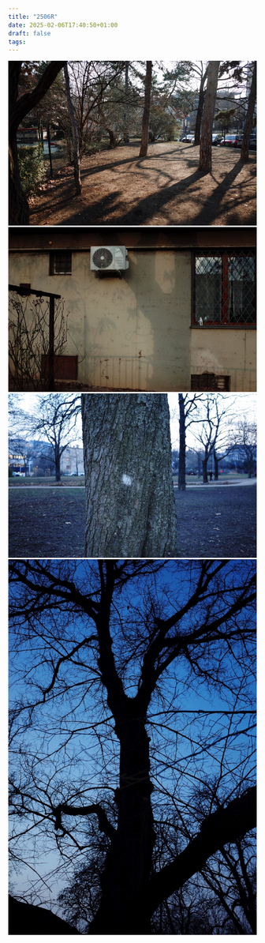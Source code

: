 ```yaml
---
title: "2506R"
date: 2025-02-06T17:40:50+01:00
draft: false
tags:
---
```


![FR002851](FR002851.jpg)
![FR002850](FR002850.jpg)
![FR002861](FR002861.jpg)
![FR002854](FR002854.jpg)
